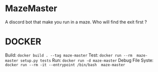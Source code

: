 # MazeMaster
A discord bot that make you run in a maze. Who will find the exit first ?

# DOCKER

Build: `docker build . --tag maze-master`
Test: `docker run --rm  maze-master setup.py tests`
Run: `docker run -d maze-master`
Debug File Syste: `docker run --rm -it --entrypoint /bin/bash  maze-master`
